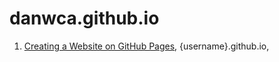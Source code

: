 # danwca.github.io

1. [Creating a Website on GitHub Pages](https://www.codecademy.com/article/creating-a-website-on-github-pages), {username}.github.io, 
